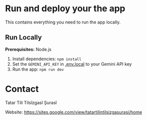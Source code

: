 # Run and deploy your the app

This contains everything you need to run the app locally.

## Run Locally

**Prerequisites:**  Node.js


1. Install dependencies:
   `npm install`
2. Set the `GEMINI_API_KEY` in [.env.local](.env.local) to your Gemini API key
3. Run the app:
   `npm run dev`

# Contact 

Tatar Tílí Tílsîzgasî Şurasî

Website: https://sites.google.com/view/tatartilintilsizgasurasi/home
